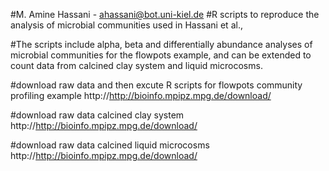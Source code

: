 #M. Amine Hassani - ahassani@bot.uni-kiel.de
#R scripts to reproduce the analysis of microbial communities used in Hassani et al., 

#The scripts include alpha, beta and differentially abundance analyses of microbial communities for the flowpots example, and can be extended to count data from calcined clay system and liquid microcosms.  

#download raw data and then excute R scripts for flowpots community profiling example
http://http://bioinfo.mpipz.mpg.de/download/

#download raw data calcined clay system
http://http://bioinfo.mpipz.mpg.de/download/

#download raw data calcined liquid microcosms
http://http://bioinfo.mpipz.mpg.de/download/
